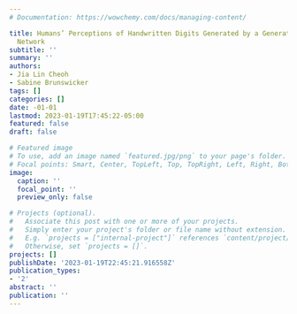 ```yaml
---
# Documentation: https://wowchemy.com/docs/managing-content/

title: Humans’ Perceptions of Handwritten Digits Generated by a Generative Adversarial
  Network
subtitle: ''
summary: ''
authors:
- Jia Lin Cheoh
- Sabine Brunswicker
tags: []
categories: []
date: -01-01
lastmod: 2023-01-19T17:45:22-05:00
featured: false
draft: false

# Featured image
# To use, add an image named `featured.jpg/png` to your page's folder.
# Focal points: Smart, Center, TopLeft, Top, TopRight, Left, Right, BottomLeft, Bottom, BottomRight.
image:
  caption: ''
  focal_point: ''
  preview_only: false

# Projects (optional).
#   Associate this post with one or more of your projects.
#   Simply enter your project's folder or file name without extension.
#   E.g. `projects = ["internal-project"]` references `content/project/deep-learning/index.md`.
#   Otherwise, set `projects = []`.
projects: []
publishDate: '2023-01-19T22:45:21.916558Z'
publication_types:
- '2'
abstract: ''
publication: ''
---
```

